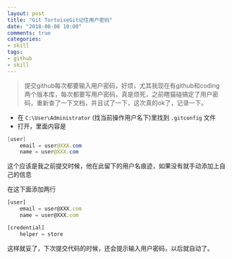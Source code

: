 ```yaml
---
layout: post
title: "Git TortoiseGit记住用户密码"
date: "2018-08-08 10:00"
comments: true
categories:
- skill
tags:
- github
- skill
---
```


> 提交github每次都要输入用户密码，好烦，尤其我现在有github和coding两个版本库，每次都要写用户密码，真是烦死，之前瞎猫碰搞定了用户密码，重新查了一下文档，并且试了一下，这次真的ok了，记录一下。
<!-- more -->

- 在 `C:\User\Administrator` (找当前操作用户名下)里找到 `.gitconfig` 文件
- 打开，里面内容是
``` java
[user]
	email = user@XXX.com
	name = user@XXX.com
```
这个应该是我之前提交时候，他在此留下的用户名痕迹，如果没有就手动添加上自己的信息

在这下面添加两行
```javascript
[user]
	email = user@XXX.com
	name = user@XXX.com

[credential]
	helper = store
```

这样就妥了，下次提交代码的时候，还会提示输入用户密码，以后就自动了。